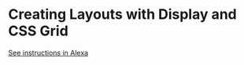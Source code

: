 # Creating Layouts with Display and CSS Grid

[See instructions in Alexa](https://alexa.bitmaker.co/wdi/67/assignments/2045/latest)
